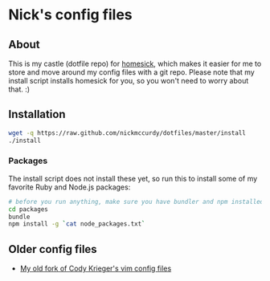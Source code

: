 # Nick's config files

## About
This is my castle (dotfile repo) for
[homesick](https://github.com/technicalpickles/homesick), which makes it easier for me
to store and move around my config files with a git repo. Please note that my
install script installs homesick for you, so you won't need to worry about
that. :)

## Installation
```bash
wget -q https://raw.github.com/nickmccurdy/dotfiles/master/install
./install
```

### Packages
The install script does not install these yet, so run this to install some of my
favorite Ruby and Node.js packages:

```bash
# before you run anything, make sure you have bundler and npm installed first
cd packages
bundle
npm install -g `cat node_packages.txt`
```

## Older config files
- [My old fork of Cody Krieger's vim config files](https://github.com/nickmccurdy/dotvim-old)
